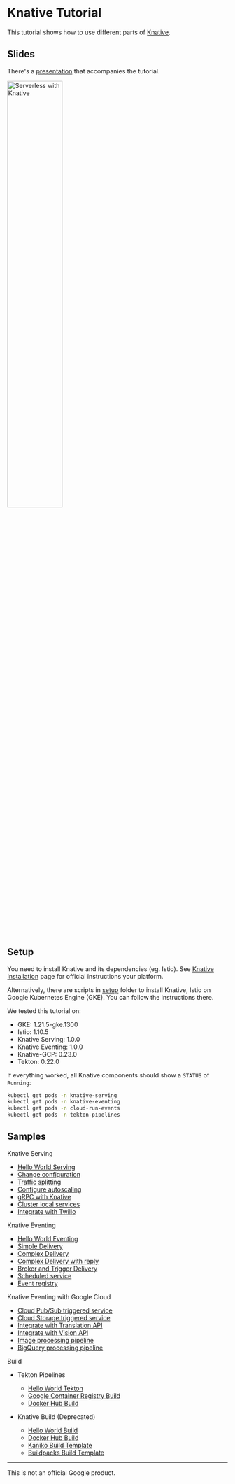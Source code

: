 # Knative Tutorial

This tutorial shows how to use different parts of [Knative](https://www.knative.dev/docs/).

## Slides

There's a [presentation](https://speakerdeck.com/meteatamel/serverless-with-knative) that accompanies the tutorial.

<a href="https://speakerdeck.com/meteatamel/serverless-with-knative">
    <img alt="Serverless with Knative" src="docs/images/serverless-with-knative-cloudrun.png" width="50%" height="50%">
</a>

## Setup

You need to install Knative and its dependencies (eg. Istio). See [Knative Installation](https://www.knative.dev/docs/install/) page for official instructions your platform.

Alternatively, there are scripts in [setup](setup) folder to install Knative,
Istio on Google Kubernetes Engine (GKE). You can follow the instructions there.

We tested this tutorial on:

* GKE: 1.21.5-gke.1300
* Istio: 1.10.5
* Knative Serving: 1.0.0
* Knative Eventing: 1.0.0
* Knative-GCP: 0.23.0
* Tekton: 0.22.0

If everything worked, all Knative components should show a `STATUS` of `Running`:

```sh
kubectl get pods -n knative-serving
kubectl get pods -n knative-eventing
kubectl get pods -n cloud-run-events
kubectl get pods -n tekton-pipelines
```

## Samples

Knative Serving

* [Hello World Serving](docs/helloworldserving.md)
* [Change configuration](docs/changeconfig.md)
* [Traffic splitting](docs/trafficsplitting.md)
* [Configure autoscaling](docs/configureautoscaling.md)
* [gRPC with Knative](docs/grpc.md)
* [Cluster local services](docs/clusterlocal.md)
* [Integrate with Twilio](docs/twiliointegration.md)

Knative Eventing

* [Hello World Eventing](docs/helloworldeventing.md)
* [Simple Delivery](docs/simpledelivery.md)
* [Complex Delivery](docs/complexdelivery.md)
* [Complex Delivery with reply](docs/complexdeliverywithreply.md)
* [Broker and Trigger Delivery](docs/brokertrigger.md)
* [Scheduled service](docs/scheduledeventing.md)
* [Event registry](docs/eventregistry.md)

Knative Eventing with Google Cloud

* [Cloud Pub/Sub triggered service](docs/pubsubeventing.md)
* [Cloud Storage triggered service](docs/storageeventing.md)
* [Integrate with Translation API](docs/translationeventing.md)
* [Integrate with Vision API](docs/visioneventing.md)
* [Image processing pipeline](docs/image-processing-pipeline.md)
* [BigQuery processing pipeline](docs/bigquery-processing-pipeline.md)

Build

* Tekton Pipelines
  * [Hello World Tekton](docs/hellotekton.md)
  * [Google Container Registry Build](docs/tekton-gcrbuild.md)
  * [Docker Hub Build](docs/tekton-dockerbuild.md)

* Knative Build (Deprecated)
  * [Hello World Build](docs/deprecated/helloworldbuild.md)
  * [Docker Hub Build](docs/deprecated/dockerbuild.md)
  * [Kaniko Build Template](docs/deprecated/kanikobuildtemplate.md)
  * [Buildpacks Build Template](docs/deprecated/buildpacksbuildtemplate.md)

-------

This is not an official Google product.
